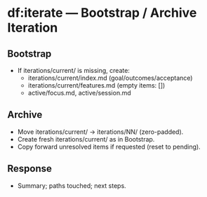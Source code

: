# df:iterate — Bootstrap / Archive Iteration

## Bootstrap
- If iterations/current/ is missing, create:
  - iterations/current/index.md (goal/outcomes/acceptance)
  - iterations/current/features.md (empty items: [])
  - active/focus.md, active/session.md

## Archive
- Move iterations/current/ → iterations/NN/ (zero-padded).
- Create fresh iterations/current/ as in Bootstrap.
- Copy forward unresolved items if requested (reset to pending).

## Response
- Summary; paths touched; next steps.


